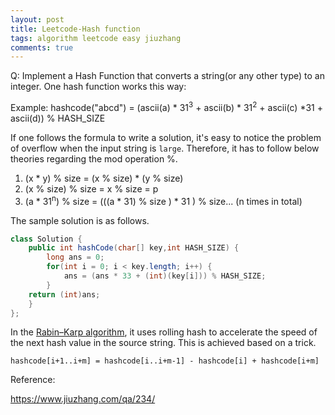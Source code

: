 ```yaml
---
layout: post
title: Leetcode-Hash function
tags: algorithm leetcode easy jiuzhang
comments: true
---
```


Q: Implement a Hash Function that converts a string(or any other type) to an integer. One hash function works this way:

Example: hashcode("abcd") = (ascii(a) * 31<sup>3</sup> + ascii(b) * 31<sup>2</sup> + ascii(c) *31 + ascii(d)) % HASH_SIZE


If one follows the formula to write a solution, it's easy to notice the problem of overflow when the input string is `large`. Therefore, it has to follow below theories regarding the mod operation %.

1. (x * y) % size = (x % size) * (y % size)
2. (x % size) % size = x % size = p
3. (a * 31<sup>n</sup>) % size = (((a * 31) % size ) * 31 ) % size... (n times in total)

The sample solution is as follows.

```java
class Solution {
    public int hashCode(char[] key,int HASH_SIZE) {
        long ans = 0;
        for(int i = 0; i < key.length; i++) {
            ans = (ans * 33 + (int)(key[i])) % HASH_SIZE; 
        }
	return (int)ans;
    }
};
```

In the <a href="https://en.wikipedia.org/wiki/Rabin%E2%80%93Karp_algorithm" target="_blank">Rabin–Karp algorithm</a>, it uses rolling hash to accelerate the speed of the next hash value in the source string. This is achieved based on a trick.

    hashcode[i+1..i+m] = hashcode[i..i+m-1] - hashcode[i] + hashcode[i+m]

Reference:

<a href="https://www.jiuzhang.com/qa/234/" target="_blank">https://www.jiuzhang.com/qa/234/</a>